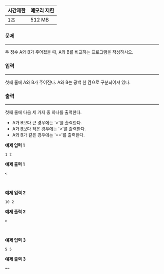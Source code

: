 | 시간제한 | 메모리 제한 |
| :------- | :---------- |
| 1초      | 512 MB      |

### 문제

---

두 정수 A와 B가 주어졌을 때, A와 B를 비교하는 프로그램을 작성하시오.

### 입력

---

첫째 줄에 A와 B가 주어진다. A와 B는 공백 한 칸으로 구분되어져 있다.

### 출력

---

첫째 줄에 다음 세 가지 중 하나를 출력한다.

- A가 B보다 큰 경우에는 '>'를 출력한다.
- A가 B보다 작은 경우에는 '<'를 출력한다.
- A와 B가 같은 경우에는 '=='를 출력한다.

**예제 입력 1**

```
1 2
```

**예제 출력 1**

```
<
```

<br>

**예제 입력 2**

```
10 2
```

**예제 출력 2**

```
>
```

<br>

**예제 입력 3**

```
5 5
```

**예제 출력 3**

```
==
```
